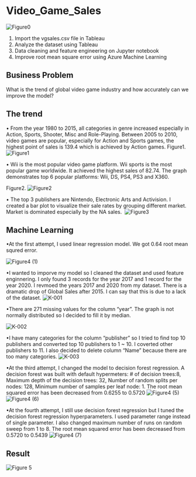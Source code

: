 # Video_Game_Sales

![Figure0](https://user-images.githubusercontent.com/49568184/118910140-01febc00-b8f2-11eb-81c8-69c705e331f2.jpg)

1. Import the vgsales.csv file in Tableau
2. Analyze the dataset using Tableau
3. Data cleaning and feature engineering on Jupyter notebook
4. Improve root mean square error using Azure Machine Learning


## Business Problem
What is the trend of global video game industry and how accurately can we improve the model?

## The trend

 • From the year 1980 to 2015, all categories in genre increased especially in Action, Sports, Shooter, Misc and Role-Playing.
Between 2005 to 2010, video games are popular, especially for Action and Sports games, the highest point of sales is 139.4 which is achieved by Action games.
Figure1. 
![Figure1](https://user-images.githubusercontent.com/49568184/118910141-01febc00-b8f2-11eb-94b1-543b84f2e509.jpg)

 • Wii is the most popular video game platform.  Wii sports is the most popular game worldwide. It achieved the highest sales of 82.74.
The graph demonstrates top 6 popular platforms: Wii, DS, PS4, PS3 and X360.

Figure2.
![Figure2](https://user-images.githubusercontent.com/49568184/118910142-01febc00-b8f2-11eb-8e26-04b30cea3635.jpg)

 • The top 3 publishers are Nintendo, Electronic Arts and Activision. 
I created a bar plot to visualize their sale rates by grouping different market. Market is dominated especially by the NA sales. 
![Figure3](https://user-images.githubusercontent.com/49568184/118910144-01febc00-b8f2-11eb-8ac5-68ff43de7947.jpg)

## Machine Learning 

 •At the first attempt, I used linear regression model. We got 0.64 root mean squred error.
 
![Figure4 (1)](https://user-images.githubusercontent.com/49568184/118910146-02975280-b8f2-11eb-9fee-b3dc68f5b0bd.jpg)

 •I wanted to imporve my model so I cleaned the dataset and used feature enginnering. 
 I only found 3 records for the year 2017 and 1 record for the year 2020. I revmoed the years 2017 and 2020 from my dataset.
 There is a dramatic drop of Global Sales after 2015. I can say that this is due to a lack of the dataset.
![K-001](https://user-images.githubusercontent.com/49568184/118911513-4ab77480-b8f4-11eb-991f-c346cf65b1c6.jpg)

 •There are 271 missing values for the column “year”.
The graph is not normally distributed so I decided to fill it by median. 

![K-002](https://user-images.githubusercontent.com/49568184/119276285-ffe57780-bbe7-11eb-8982-198669225405.jpg)


 •I have many categories for the column “publisher” so I tried to find top 10 publishers and converted top 10 publishers to 1 ~ 10. I coverted other publishers to 11. I also decided to delete column “Name” because there are too many categories. 
![K-003](https://user-images.githubusercontent.com/49568184/118911516-4b500b00-b8f4-11eb-9f92-c10d3b749609.jpg)

 •At the third attempt, I changed the model to decision forest regression. 
A decision forest  was built with default hypermeters: # of decision trees:8, Maximum depth of the decision trees: 32, Number of random splits per nodes: 128, Minimum number of samples per leaf node: 1. The root mean squared error has been decreased from 0.6255 to 0.5720 
![Figure4 (5)](https://user-images.githubusercontent.com/49568184/118910152-02975280-b8f2-11eb-876f-5ef564580dad.jpg)
![Figure4 (6)](https://user-images.githubusercontent.com/49568184/118910153-032fe900-b8f2-11eb-87c9-0110051f19b6.jpg)

•At the fourth attempt, I still use decision forest regression but I tuned the decision forest regression hyperparameters.
I used parameter range instead of single parameter. I also changed maximum number of runs on random sweep from 1 to 8. 
The root mean squared error has been decreased from 0.5720 to 0.5439 
![Figure4 (7)](https://user-images.githubusercontent.com/49568184/118910156-032fe900-b8f2-11eb-94e7-1603c33a5eb8.jpg)


## Result 
![Figure 5](https://user-images.githubusercontent.com/49568184/118912484-dd0c4800-b8f5-11eb-8f0a-9d5e3f53a275.jpg)

